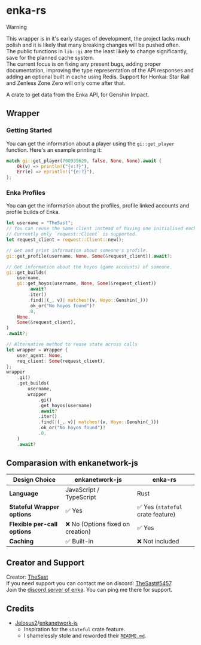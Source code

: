 # enka-rs

> [!WARNING]
> This wrapper is in it's early stages of development, the project lacks much polish and it is likely that many breaking changes will be pushed often.  
> The public functions in `lib::gi` are the least likely to change significantly, save for the planned cache system.  
> The current focus is on fixing any present bugs, adding proper documentation, improving the type representation of the API responses and adding an optional built in cache using Redis. Support for Honkai: Star Rail and Zenless Zone Zero will only come after that.

A crate to get data from the Enka API, for Genshin Impact<!-- , Honkai: Star Rail and Zenless Zone Zero, it also includes a finder that you can use to search for names and images of game assets, for example a name or image of a character. Check [Finders](#asset-finder) for more information -->.

## Wrapper

### Getting Started
You can get the information about a player using the `gi::get_player` function. Here's an example printing it:
```rs
match gi::get_player(700935629, false, None, None).await {
    Ok(v) => println!("{v:?}"),
    Err(e) => eprintln!("{e:?}"),
};
```

<!-- ### Cache System -->
<!-- You can enable the cache system so the data gets cached until the ttl expires. Helps to prevent rate limits. -->
<!-- ```rs -->
<!-- // You can use caching by providing a client or enabling the `auto-cache` crate feature. -->
<!-- // Currently only `redis::Client` is supported. -->
<!-- let redis_client = redis::Client::open(std::env::var("REDIS_URL").unwrap_or("redis://127.0.0.1/"))?; -->
<!-- gi::get_player(700935629, false, None, None, Some(&redis_client)).await?; -->
<!-- ``` -->
<!---->
### Enka Profiles
You can get the information about the profiles, profile linked accounts and profile builds of Enka.
```rs
let username = "TheSast";
// You can reuse the same client instead of having one initialised each call by providing it to the callee.
// Currently only `reqwest::Client` is supported.
let request_client = reqwest::Client::new();

// Get and print information about someone's profile.
gi::get_profile(username, None, Some(&request_client)).await?;

// Get information about the hoyos (game accounts) of someone.
gi::get_builds(
    username,
    gi::get_hoyos(username, None, Some(&request_client))
        .await?
        .iter()
        .find(|(_, v)| matches!(v, Hoyo::Genshin(_)))
        .ok_or("No hoyos found")?
        .0,
    None,
    Some(&request_client),
)
.await?;

// Alternative method to reuse state across calls
let wrapper = Wrapper {
    user_agent: None,
    req_client: Some(request_client),
};
wrapper
    .gi()
    .get_builds(
        username,
        wrapper
            .gi()
            .get_hoyos(username)
            .await?
            .iter()
            .find(|(_, v)| matches!(v, Hoyo::Genshin(_)))
            .ok_or("No hoyos found")?
            .0,
    )
    .await?
```

## Comparasion with enkanetwork-js

| Design Choice                 | enkanetwork-js                    | enka-rs                            |
|-------------------------------|-----------------------------------|------------------------------------|
| **Language**                  | JavaScript / TypeScript           | Rust                               |<!-- | Rust (WASM support)                | -->
| **Stateful Wrapper options**  | ✅ Yes                            | ✅ Yes (`stateful` crate feature)  |
| **Flexible per-call options** | ❌ No (Options fixed on creation) | ✅ Yes                             |
| **Caching**                   | ✅ Built-in                       | ❌ Not included                    |<!-- | ✅ Optional, user-managed (Redis)  | -->

## Creator and Support

Creator: [TheSast](https://github.com/TheSast/)  
If you need support you can contact me on discord: [TheSast#5457](https://discordapp.com/TheSast#5457).  
Join the [discord server of enka](https://discord.gg/G3m7CWkssY). You can ping me there for support.  

## Credits

- [Jelosus2](https://github.com/Jelosus2)/[enkanetwork-js](https://github.com/Jelosus2/enkanetwork.js)
  - Inspiration for the `stateful` crate feature.
  - I shamelessly stole and reworded their [`README.md`](https://github.com/Jelosus2/enkanetwork.js/blob/180ccef59422f0d7adcd79ae3f2125cb880ed15e/README.md).
